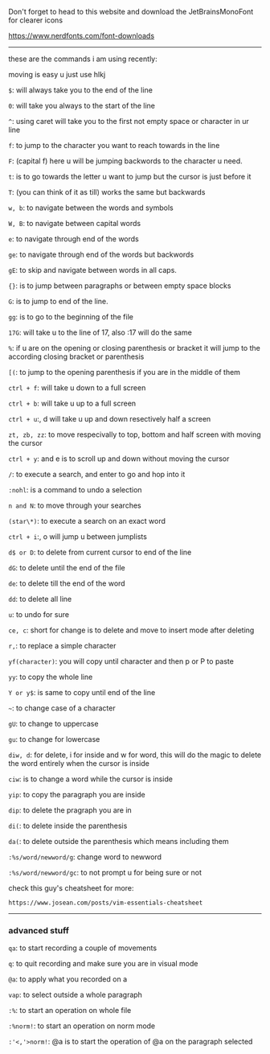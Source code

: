 Don't forget to head to this website and download the JetBrainsMonoFont for clearer icons

https://www.nerdfonts.com/font-downloads

---

these are the commands i am using recently:

moving is easy u just use hlkj

`$`: will always take you to the end of the line

`0`: will take you always to the start of the line

`^`: using caret will take you to the first not empty space or character in ur line

`f`: to jump to the character you want to reach towards in the line

`F`: (capital f) here u will be jumping backwords to the character u need.

`t`: is to go towards the letter u want to jump but the cursor is just before it

`T`: (you can think of it as till) works the same but backwards

`w, b`: to navigate between the words and symbols

`W, B`: to navigate between capital words

`e`: to navigate through end of the words

`ge`: to navigate through end of the words but backwords

`gE`: to skip and navigate between words in all caps.

`{}`: is to jump between paragraphs or between empty space blocks

`G`: is to jump to end of the line.

`gg`: is to go to the beginning of the file

`17G`: will take u to the line of 17, also :17 will do the same

`%`: if u are on the opening or closing parenthesis or bracket it will jump to the according closing bracket or parenthesis

`[(`: to jump to the opening parenthesis if you are in the middle of them

`ctrl + f`: will take u down to a full screen

`ctrl + b`: will take u up to a full screen

`ctrl + u`:, d will take u up and down resectively half a screen

`zt, zb, zz`: to move respecivally to top, bottom and half screen with moving the cursor

`ctrl + y`: and e is to scroll up and down without moving the cursor

`/`: to execute a search, and enter to go and hop into it

`:nohl`: is a command to undo a selection

`n and N`: to move through your searches

`(star\*)`: to execute a search on an exact word

`ctrl + i`:, o will jump u between jumplists

`d$ or D`: to delete from current cursor to end of the line

`dG`: to delete until the end of the file

`de`: to delete till the end of the word

`dd`: to delete all line

`u`: to undo for sure

`ce, c`: short for change is to delete and move to insert mode after deleting

`r,`: to replace a simple character

`yf(character)`: you will copy until character and then p or P to paste

`yy`: to copy the whole line

`Y or y$`: is same to copy until end of the line

`~`: to change case of a character

`gU`: to change to uppercase

`gu`: to change for lowercase

`diw, d`: for delete, i for inside and w for word, this will do the magic to delete the word entirely when the cursor is inside

`ciw`: is to change a word while the cursor is inside

`yip`: to copy the paragraph you are inside

`dip`: to delete the pragraph you are in

`di(`: to delete inside the parenthesis

`da(`: to delete outside the parenthesis which means including them

`:%s/word/newword/g`: change word to newword

`:%s/word/newword/gc`: to not prompt u for being sure or not

check this guy's cheatsheet for more:

`https://www.josean.com/posts/vim-essentials-cheatsheet`

---

### advanced stuff

`qa`: to start recording a couple of movements

`q`: to quit recording and make sure you are in visual mode

`@a`: to apply what you recorded on a

`vap`: to select outside a whole paragraph

`:%`: to start an operation on whole file

`:%norm!`: to start an operation on norm mode

`:'<,'>norm!`: @a is to start the operation of @a on the paragraph selected
